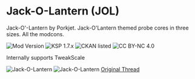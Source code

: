 <!-- Readme.md v1.1.1.1
Jack-O-Lantern (JOL)
created: 23 Sep 19
updated: 31 May 2021 -->

<!-- Download on SpaceDock or Github or Curseforge. Also available on CKAN. -->

# Jack-O-Lantern (JOL)
Jack-O'-Lantern by Porkjet. Jack-O'Lantern themed probe cores in three sizes. All the modcons.

![Mod Version](https://img.shields.io/github/v/release/zer0Kerbal/Jack-O-Lantern?include_prereleases) 
![KSP 1.7.x](https://img.shields.io/badge/KSP%20version-1.7.x-66ccff.svg?style=flat-square) 
![CKAN listed](https://img.shields.io/badge/CKAN-Indexed-brightgreen.svg) ![CC BY-NC 4.0](https://img.shields.io/badge/license-CC%20BY--SA%204.0-lightgrey)

Internally supports TweakScale

![Jack-O-Lantern](https://i.imgur.com/6Dvavcc.jpg)
![Jack-O-Lantern](https://i.imgur.com/gWlegrN.jpg)
[Original Thread](https://forum.kerbalspaceprogram.com/index.php?/topic/88595-*)
<!-- 
CC BY-NC-SA 4.0
zer0Kerbal 
-->
